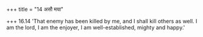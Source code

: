 +++
title = "14 असौ मया"

+++
16.14 'That enemy has been killed by me, and I shall kill others as
well. I am the lord, I am the enjoyer, I am well-established, mighty and
happy.'
